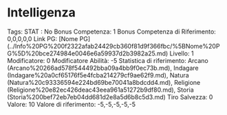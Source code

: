 # Intelligenza

Tags: STAT
: No
Bonus Competenza: 1
Bonus Competenza di Riferimento: 0,0,0,0,0
Link PG: [Nome PG] (../Info%20PG%200f2322afab24429cb360f81d9f366fbc/%5BNome%20PG%5D%20bce274984e0046e6a59937d2b3982a25.md)
Livello: 1
Modificatore: 0
Modificatore  Abilità: -5
Statistica di riferimento: Arcano (Arcano%20266ad578f544492bba09a4bb9f0ec73b.md), Indagare (Indagare%20a0cf65176f5e4fcba214279cf9ae62f9.md), Natura (Natura%20c93336594e224bd69be70041a8bdcdd4.md), Religione (Religione%20e82ec426deac43eea961a51272b9df80.md), Storia (Storia%200bef72eb7eb04dd681d2e8a5d6b8c5d3.md)
Tiro Salvezza: 0
Valore: 10
Valore di riferimento: -5,-5,-5,-5,-5